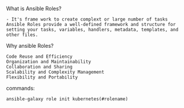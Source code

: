 What is Ansible Roles?
```
- It's frame work to create complext or large number of tasks
Ansible Roles provide a well-defined framework and structure for setting your tasks, variables, handlers, metadata, templates, and other files. 

```
Why ansible Roles?
```
Code Reuse and Efficiency
Organization and Maintainability
Collaboration and Sharing
Scalability and Complexity Management
Flexibility and Portability
```
commands:
```
ansible-galaxy role init kubernetes(#rolename)
    
```